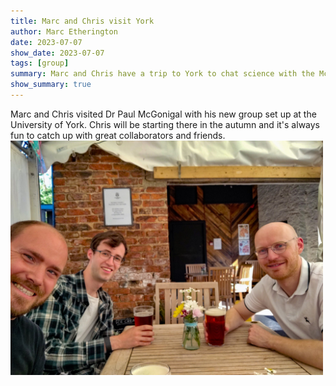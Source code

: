 ```yaml
---
title: Marc and Chris visit York
author: Marc Etherington
date: 2023-07-07
show_date: 2023-07-07
tags: [group]
summary: Marc and Chris have a trip to York to chat science with the McGonigal Group
show_summary: true
---
```

Marc and Chris visited Dr Paul McGonigal with his new group set up at the University of York. Chris will be starting there in the autumn and it's always fun to catch up with great collaborators and friends.
<img src="https://github.com/marc-k-etherington/marc-k-etherington.github.io/blob/main/content/post/images/marc-chris-york-2023.jpg?raw=true" width="500" height="auto">

